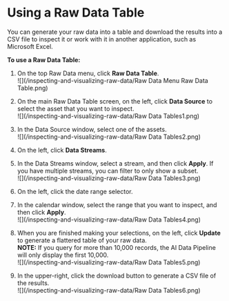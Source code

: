 # Using a Raw Data Table

You can generate your raw data into a table and download the results into a CSV file to inspect it or work with it in another application, such as Microsoft Excel.

**To use a Raw Data Table:**

1. On the top Raw Data menu, click **Raw Data Table**.  
   ![](/inspecting-and-visualizing-raw-data/Raw Data Menu Raw Data Table.png)

2. On the main Raw Data Table screen, on the left, click **Data Source** to select the asset that you want to inspect.  
   ![](/inspecting-and-visualizing-raw-data/Raw Data Tables1.png)

3. In the Data Source window, select one of the assets.  
   ![](/inspecting-and-visualizing-raw-data/Raw Data Tables2.png)

4. On the left, click **Data Streams**.

5. In the Data Streams window, select a stream, and then click **Apply**. If you have multiple streams, you can filter to only show a subset.  
   ![](/inspecting-and-visualizing-raw-data/Raw Data Tables3.png)

6. On the left, click the date range selector.

7. In the calendar window, select the range that you want to inspect, and then click **Apply**.  
   ![](/inspecting-and-visualizing-raw-data/Raw Data Tables4.png)

8. When you are finished making your selections, on the left, click **Update** to generate a flattered table of your raw data.  
   **NOTE:** If you query for more than 10,000 records, the AI Data Pipeline will only display the first 10,000.  
   ![](/inspecting-and-visualizing-raw-data/Raw Data Tables5.png)

9. In the upper-right, click the download button to generate a CSV file of the results.  
   ![](/inspecting-and-visualizing-raw-data/Raw Data Tables6.png)



